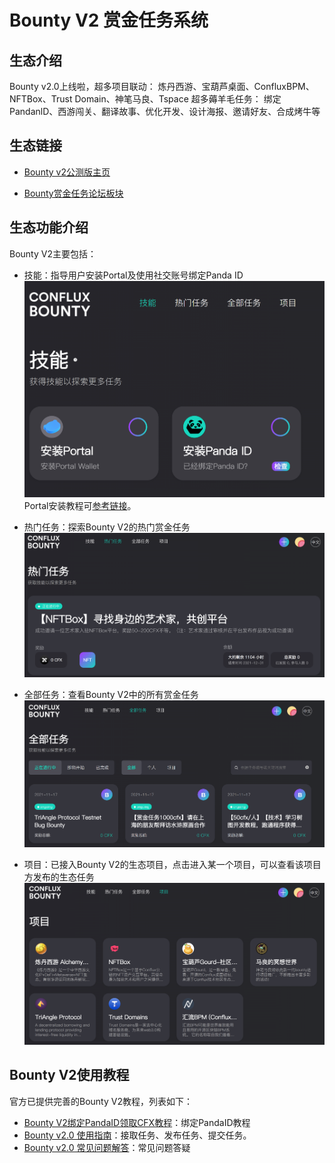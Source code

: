 # Bounty V2 赏金任务系统

## 生态介绍

Bounty v2.0上线啦，超多项目联动：
炼丹西游、宝葫芦桌面、ConfluxBPM、NFTBox、Trust Domain、神笔马良、Tspace
超多薅羊毛任务：
绑定PandanlD、西游闯关、翻译故事、优化开发、设计海报、邀请好友、合成烤牛等

## 生态链接

- [Bounty v2公测版主页](https://bountyv2.confluxnetwork.org/#/)


- [Bounty赏金任务论坛板块](https://forum.conflux.fun/c/Chinese/bounty)

## 生态功能介绍
Bounty V2主要包括：

- 技能：指导用户安装Portal及使用社交账号绑定Panda ID
![skill](./figure/微信截图_20211119210759.png)
Portal安装教程可[参考链接](https://conflux-wiki.github.io/conflux-wiki/development/portal/)。

- 热门任务：探索Bounty V2的热门赏金任务
![task](./figure/微信截图_20211119210947.png)

- 全部任务：查看Bounty V2中的所有赏金任务
![all_task](./figure/微信截图_20211119211104.png)

- 项目：已接入Bounty V2的生态项目，点击进入某一个项目，可以查看该项目方发布的生态任务
![project](./figure/微信截图_20211119211133.png)

## Bounty V2使用教程
官方已提供完善的Bounty V2教程，列表如下：

- [Bounty V2绑定PandaID领取CFX教程](https://forum.conflux.fun/t/bounty-v2-pandaid-cfx/12171)：绑定PandaID教程
- [Bounty v2.0 使用指南](https://forum.conflux.fun/t/bounty-v2-0/12033)：接取任务、发布任务、提交任务。
- [Bounty v2.0 常见问题解答](https://forum.conflux.fun/t/bounty-v2-0/12040)：常见问题答疑

